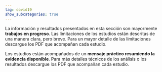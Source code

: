 ```yaml
---
tag: covid19
show_subcategories: true
---
```


La información y resultados presentados en esta sección son mayormente **trabajos en progreso**. Las limitaciones de los estudios están descritas de una manera clara, pero breve. Para un mayor detalle de las limitaciones descargue los PDF que acompañan cada estudio.

Los estudios están acompañados de un **mensaje práctico resumiendo la evidencia disponible**. Para más detalles técnicos de los análisis o los resultados descargue los PDF que acompañan cada estudio.